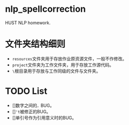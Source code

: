 # nlp_spellcorrection
HUST NLP homework.

# 文件夹结构细则
- `resources`文件夹用于存放作业原资源文件，一般不作修改。
- `project`文件夹为工作文件夹，用于存放工作源代码。
- `\`根目录用于存放与工作同级的文件与文件夹。

# TODO List
- []数字之间的`，`BUG。
- []`'t`被修正的BUG。
- []单引号作为引用意义时的BUG。
